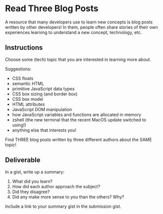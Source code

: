 # Read Three Blog Posts

A resource that many developers use to learn new concepts is blog posts written by other developers! In them, people often share stories of their own experiences learning to understand a new concept, technology, etc.

## Instructions

Choose some (tech) topic that you are interested in learning more about.

Suggestions:

- CSS floats
- semantic HTML
- primitive JavaScript data types
- CSS box sizing (and border box)
- CSS box model
- HTML attributes
- JavaScript DOM manipulation
- how JavaScript variables and functions are allocated in memory
- zshell (the new terminal that the recent MacOS update switched to using!)
- anything else that interests you!

Find THREE blog posts written by three different authors about the SAME topic!

## Deliverable

In a gist, write up a summary:

1. What did you learn?
2. How did each author approach the subject?
3. Did they disagree?
4. Did any make more sense to you than the others? Why?

Include a link to your summary gist in the submission gist.

